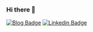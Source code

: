### Hi there 👋
[![Blog Badge](https://img.shields.io/badge/blog-vinicinbgs.github.com-blue)](https://vinicinbgs.github.com)
[![Linkedin Badge](https://img.shields.io/badge/-LinkedIn-blue?style=flat-square&logo=Linkedin&logoColor=white&link=https://www.linkedin.com/in/vinicius-morais-dutra-5260bb116/)](https://www.linkedin.com/in/vinicius-morais-dutra-5260bb116/)
